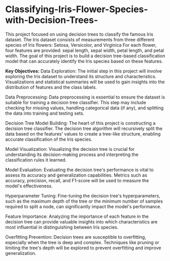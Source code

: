# Classifying-Iris-Flower-Species-with-Decision-Trees-
This project focused on using decision trees to classify the famous Iris dataset. The Iris dataset consists of measurements from three different species of Iris flowers: Setosa, Versicolor, and Virginica
For each flower, four features are provided: sepal length, sepal width, petal length, and petal width. The goal of this project is to build a decision tree-based classification model that can accurately identify the Iris species based on these features.

**Key Objectives:**
Data Exploration: The initial step in this project will involve exploring the Iris dataset to understand its structure and characteristics. Visualizations and statistical summaries will be used to gain insights into the distribution of features and the class labels.

Data Preprocessing: Data preprocessing is essential to ensure the dataset is suitable for training a decision tree classifier. This step may include checking for missing values, handling categorical data (if any), and splitting the data into training and testing sets.

Decision Tree Model Building: The heart of this project is constructing a decision tree classifier. The decision tree algorithm will recursively split the data based on the features' values to create a tree-like structure, enabling accurate classification of the Iris species.

Model Visualization: Visualizing the decision tree is crucial for understanding its decision-making process and interpreting the classification rules it learned.

Model Evaluation: Evaluating the decision tree's performance is vital to assess its accuracy and generalization capabilities. Metrics such as accuracy, precision, recall, and F1-score will be used to measure the model's effectiveness.

Hyperparameter Tuning: Fine-tuning the decision tree's hyperparameters, such as the maximum depth of the tree or the minimum number of samples required to split a node, can significantly impact the model's performance.

Feature Importance: Analyzing the importance of each feature in the decision tree can provide valuable insights into which characteristics are most influential in distinguishing between Iris species.

Overfitting Prevention: Decision trees are susceptible to overfitting, especially when the tree is deep and complex. Techniques like pruning or limiting the tree's depth will be explored to prevent overfitting and improve generalization.

